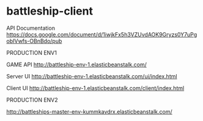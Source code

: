 battleship-client
=================

API Documentation
https://docs.google.com/document/d/1iwjkFx5h3VZUvdAOK9Gryzs0Y7uPgobIVwfs-OBnBdo/pub

PRODUCTION ENV1

GAME API    http://battleship-env-1.elasticbeanstalk.com/

Server UI		http://battleship-env-1.elasticbeanstalk.com/ui/index.html

Client UI		http://battleship-env-1.elasticbeanstalk.com/client/index.html


PRODUCTION ENV2

http://battleships-master-env-kummkavdrx.elasticbeanstalk.com/
